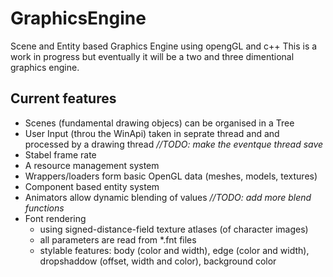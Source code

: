 # GraphicsEngine
Scene and Entity based Graphics Engine using opengGL and c++
This is a work in progress but eventually it will be a two and three dimentional graphics engine.

## Current features
* Scenes (fundamental drawing objecs) can be organised in a Tree
* User Input (throu the WinApi) taken in seprate thread and and processed by a drawing thread _//TODO: make the eventque thread save_
* Stabel frame rate
* A resource management system
* Wrappers/loaders form basic OpenGL data (meshes, models, textures)
* Component based entity system
* Animators allow dynamic blending of values _//TODO: add more blend functions_
* Font rendering 
  * using signed-distance-field texture atlases (of character images)
  * all parameters are read from *.fnt files
  * stylable features: body (color and width), edge (color and width), dropshaddow (offset, width and color), background color
